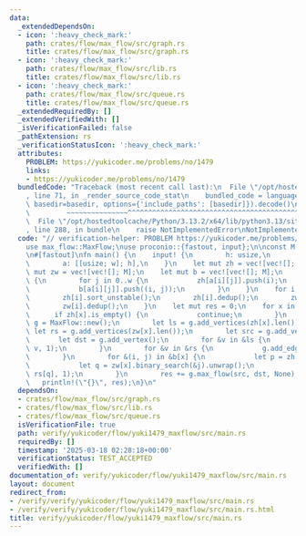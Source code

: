 ```yaml
---
data:
  _extendedDependsOn:
  - icon: ':heavy_check_mark:'
    path: crates/flow/max_flow/src/graph.rs
    title: crates/flow/max_flow/src/graph.rs
  - icon: ':heavy_check_mark:'
    path: crates/flow/max_flow/src/lib.rs
    title: crates/flow/max_flow/src/lib.rs
  - icon: ':heavy_check_mark:'
    path: crates/flow/max_flow/src/queue.rs
    title: crates/flow/max_flow/src/queue.rs
  _extendedRequiredBy: []
  _extendedVerifiedWith: []
  _isVerificationFailed: false
  _pathExtension: rs
  _verificationStatusIcon: ':heavy_check_mark:'
  attributes:
    PROBLEM: https://yukicoder.me/problems/no/1479
    links:
    - https://yukicoder.me/problems/no/1479
  bundledCode: "Traceback (most recent call last):\n  File \"/opt/hostedtoolcache/Python/3.13.2/x64/lib/python3.13/site-packages/onlinejudge_verify/documentation/build.py\"\
    , line 71, in _render_source_code_stat\n    bundled_code = language.bundle(stat.path,\
    \ basedir=basedir, options={'include_paths': [basedir]}).decode()\n          \
    \         ~~~~~~~~~~~~~~~^^^^^^^^^^^^^^^^^^^^^^^^^^^^^^^^^^^^^^^^^^^^^^^^^^^^^^^^^^^^^^^^^^\n\
    \  File \"/opt/hostedtoolcache/Python/3.13.2/x64/lib/python3.13/site-packages/onlinejudge_verify/languages/rust.py\"\
    , line 288, in bundle\n    raise NotImplementedError\nNotImplementedError\n"
  code: "// verification-helper: PROBLEM https://yukicoder.me/problems/no/1479\n\n\
    use max_flow::MaxFlow;\nuse proconio::{fastout, input};\n\nconst M: usize = 500_001;\n\
    \n#[fastout]\nfn main() {\n    input! {\n        h: usize,\n        w: usize,\n\
    \        a: [[usize; w]; h],\n    }\n    let mut zh = vec![vec![]; M];\n    let\
    \ mut zw = vec![vec![]; M];\n    let mut b = vec![vec![]; M];\n    for i in 0..h\
    \ {\n        for j in 0..w {\n            zh[a[i][j]].push(i);\n            zw[a[i][j]].push(j);\n\
    \            b[a[i][j]].push((i, j));\n        }\n    }\n    for i in 0..M {\n\
    \        zh[i].sort_unstable();\n        zh[i].dedup();\n        zw[i].sort_unstable();\n\
    \        zw[i].dedup();\n    }\n    let mut res = 0;\n    for x in 1..M {\n  \
    \      if zh[x].is_empty() {\n            continue;\n        }\n        let mut\
    \ g = MaxFlow::new();\n        let ls = g.add_vertices(zh[x].len());\n       \
    \ let rs = g.add_vertices(zw[x].len());\n        let src = g.add_vertex();\n \
    \       let dst = g.add_vertex();\n        for &v in &ls {\n            g.add_edge(src,\
    \ v, 1);\n        }\n        for &v in &rs {\n            g.add_edge(v, dst, 1);\n\
    \        }\n        for &(i, j) in &b[x] {\n            let p = zh[x].binary_search(&i).unwrap();\n\
    \            let q = zw[x].binary_search(&j).unwrap();\n            g.add_edge(ls[p],\
    \ rs[q], 1);\n        }\n        res += g.max_flow(src, dst, None);\n    }\n \
    \   println!(\"{}\", res);\n}\n"
  dependsOn:
  - crates/flow/max_flow/src/graph.rs
  - crates/flow/max_flow/src/lib.rs
  - crates/flow/max_flow/src/queue.rs
  isVerificationFile: true
  path: verify/yukicoder/flow/yuki1479_maxflow/src/main.rs
  requiredBy: []
  timestamp: '2025-03-18 02:28:18+00:00'
  verificationStatus: TEST_ACCEPTED
  verifiedWith: []
documentation_of: verify/yukicoder/flow/yuki1479_maxflow/src/main.rs
layout: document
redirect_from:
- /verify/verify/yukicoder/flow/yuki1479_maxflow/src/main.rs
- /verify/verify/yukicoder/flow/yuki1479_maxflow/src/main.rs.html
title: verify/yukicoder/flow/yuki1479_maxflow/src/main.rs
---
```

